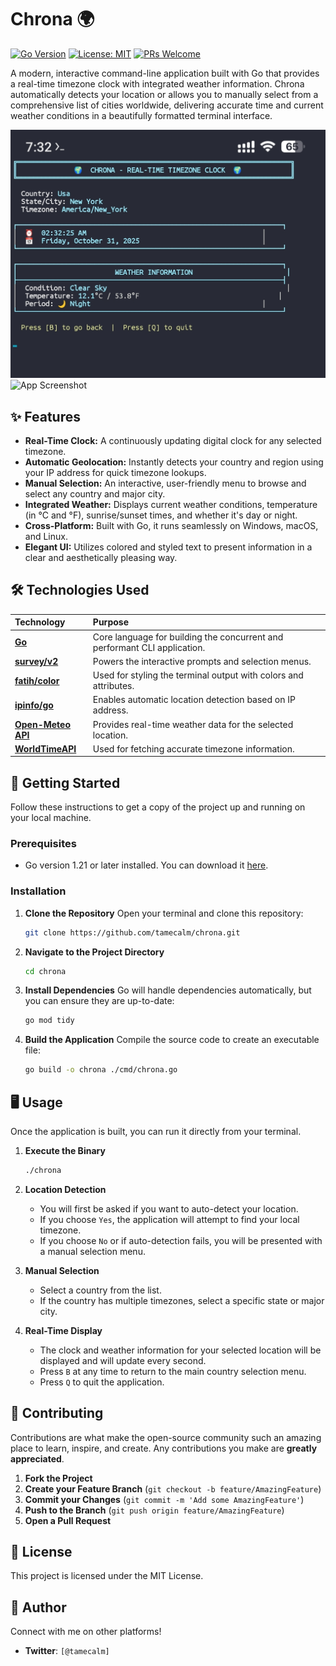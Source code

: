 # Chrona 🌍

[![Go Version](https://img.shields.io/github/go-mod/go-version/golang/go?filename=go.mod&style=flat-square)](https://golang.org)
[![License: MIT](https://img.shields.io/badge/License-MIT-yellow.svg?style=flat-square)](https://opensource.org/licenses/MIT)
[![PRs Welcome](https://img.shields.io/badge/PRs-welcome-brightgreen.svg?style=flat-square)](http://makeapullrequest.com)

A modern, interactive command-line application built with Go that provides a real-time timezone clock with integrated weather information. Chrona automatically detects your location or allows you to manually select from a comprehensive list of cities worldwide, delivering accurate time and current weather conditions in a beautifully formatted terminal interface.

![Demo](https://raw.githubusercontent.com/tamecalm/chrona/main/images/demo.jpg)
![App Screenshot](images/demo.png)

## ✨ Features

-   **Real-Time Clock:** A continuously updating digital clock for any selected timezone.
-   **Automatic Geolocation:** Instantly detects your country and region using your IP address for quick timezone lookups.
-   **Manual Selection:** An interactive, user-friendly menu to browse and select any country and major city.
-   **Integrated Weather:** Displays current weather conditions, temperature (in °C and °F), sunrise/sunset times, and whether it's day or night.
-   **Cross-Platform:** Built with Go, it runs seamlessly on Windows, macOS, and Linux.
-   **Elegant UI:** Utilizes colored and styled text to present information in a clear and aesthetically pleasing way.

## 🛠️ Technologies Used

| Technology | Purpose |
| :--- | :--- |
| **[Go](https://golang.org/)** | Core language for building the concurrent and performant CLI application. |
| **[survey/v2](https://github.com/AlecAivazis/survey/v2)** | Powers the interactive prompts and selection menus. |
| **[fatih/color](https://github.com/fatih/color)** | Used for styling the terminal output with colors and attributes. |
| **[ipinfo/go](https://github.com/ipinfo/go)** | Enables automatic location detection based on IP address. |
| **[Open-Meteo API](https://open-meteo.com/)** | Provides real-time weather data for the selected location. |
| **[WorldTimeAPI](https://worldtimeapi.org/)** | Used for fetching accurate timezone information. |

## 🚀 Getting Started

Follow these instructions to get a copy of the project up and running on your local machine.

### Prerequisites

-   Go version 1.21 or later installed. You can download it [here](https://golang.org/dl/).

### Installation

1.  **Clone the Repository**
    Open your terminal and clone this repository:
    ```bash
    git clone https://github.com/tamecalm/chrona.git
    ```

2.  **Navigate to the Project Directory**
    ```bash
    cd chrona
    ```

3.  **Install Dependencies**
    Go will handle dependencies automatically, but you can ensure they are up-to-date:
    ```bash
    go mod tidy
    ```

4.  **Build the Application**
    Compile the source code to create an executable file:
    ```bash
    go build -o chrona ./cmd/chrona.go
    ```

## 🖥️ Usage

Once the application is built, you can run it directly from your terminal.

1.  **Execute the Binary**
    ```bash
    ./chrona
    ```
2.  **Location Detection**
    -   You will first be asked if you want to auto-detect your location.
    -   If you choose `Yes`, the application will attempt to find your local timezone.
    -   If you choose `No` or if auto-detection fails, you will be presented with a manual selection menu.

3.  **Manual Selection**
    -   Select a country from the list.
    -   If the country has multiple timezones, select a specific state or major city.

4.  **Real-Time Display**
    -   The clock and weather information for your selected location will be displayed and will update every second.
    -   Press `B` at any time to return to the main country selection menu.
    -   Press `Q` to quit the application.

## 🤝 Contributing

Contributions are what make the open-source community such an amazing place to learn, inspire, and create. Any contributions you make are **greatly appreciated**.

1.  **Fork the Project**
2.  **Create your Feature Branch** (`git checkout -b feature/AmazingFeature`)
3.  **Commit your Changes** (`git commit -m 'Add some AmazingFeature'`)
4.  **Push to the Branch** (`git push origin feature/AmazingFeature`)
5.  **Open a Pull Request**

## 📄 License

This project is licensed under the MIT License.

## 👤 Author

Connect with me on other platforms!

-   **Twitter**: `[@tamecalm]`
